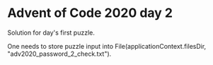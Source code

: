 # Advent of Code 2020 day 2

Solution for day's first puzzle.

One needs to store puzzle input into  File(applicationContext.filesDir, "adv2020_password_2_check.txt").

